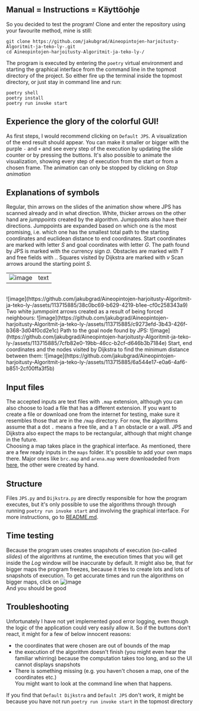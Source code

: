 ## Manual = Instructions = Käyttöohje
So you decided to test the program!
Clone and enter the repository using your favourite method, mine is still:
```
git clone https://github.com/jakubgrad/Aineopintojen-harjoitusty-Algoritmit-ja-teko-ly-.git
cd Aineopintojen-harjoitusty-Algoritmit-ja-teko-ly-/
```
The program is executed by entering the `poetry` virtual environment and starting the graphical interface from the command line in the topmost directory of the project. So either fire up the terminal inside the topmost directory, or just stay in command line and run:
```
poetry shell
poetry install
poetry run invoke start
```
## Experience the glory of the colorful GUI!
As first steps, I would recommend clicking on `Default JPS`. A visualization of the end result should appear. You can make it smaller or bigger with the purple `-` and `+` and see every step of the execution by updating the slide counter or by pressing the buttons. It's also possible to animate the visualization, showing every step of execution from the start or from a chosen frame. The animation can only be stopped by clicking on *Stop animation*<br/>

## Explanations of symbols
Regular, thin arrows on the slides of the animation show where JPS has scanned already and in what direction. White, thicker arrows on the other hand are *jumppoints* created by the algorithm. Jumppoints also have their directions. Jumppoints are expanded based on which one is the most promising, i.e. which one has the smallest total path to the starting coordinates and euclidean distance to end coordinates. Start coordinates are marked with letter *S* and goal coordinates with letter *G*. The path found by JPS is marked with the currency sign *¤*. Obstacles are marked with *T* and free fields with *.*. Squares visited by Dijkstra are marked with *v*
Scan arrows around the starting point *S*.<br>
<table>
  <tr>
    <td><img src="https://github.com/jakubgrad/Aineopintojen-harjoitusty-Algoritmit-ja-teko-ly-/assets/113715885/38c0bc69-b629-4219-b1ee-cf0c258343a9" alt="image"></td>
    <td>text</td>
  </tr>
</table>
<br>
![image](https://github.com/jakubgrad/Aineopintojen-harjoitusty-Algoritmit-ja-teko-ly-/assets/113715885/38c0bc69-b629-4219-b1ee-cf0c258343a9)
Two white jummpoint arrows created as a result of being forced neighbours:
![image](https://github.com/jakubgrad/Aineopintojen-harjoitusty-Algoritmit-ja-teko-ly-/assets/113715885/c9273efd-3b43-426f-b368-3d04f0cd2e1c)
Path to the goal node found by JPS:
![image](https://github.com/jakubgrad/Aineopintojen-harjoitusty-Algoritmit-ja-teko-ly-/assets/113715885/7cfb82e0-19bb-46cc-b2cf-d646b3b7184e)
Start, end coordinates and the nodes visited by Dijkstra to find the minimum distance between them:
![image](https://github.com/jakubgrad/Aineopintojen-harjoitusty-Algoritmit-ja-teko-ly-/assets/113715885/6a544e17-e0a6-4af6-b851-2cf00ffa3f5b)



## Input files
The accepted inputs are text files with `.map` extension, although you can also choose to load a file that has a different extension. If you want to create a file or download one from the internet for testing, make sure it resembles those that are in the `/map` directory. For now, the algorithms assume that a dot `.` means a free tile, and a `T` an obstacle or a wall. JPS and Dijkstra also expect the maps to be rectangular, although that might change in the future. <br>
Choosing a map takes place in the graphical interface. As mentioned, there are a few ready inputs in the `maps` folder. It's possible to add your own maps there. Major ones like `brc.map` and `arena.map` were downloadeded from [here](https://www.movingai.com/benchmarks/grids.html), the other were created by hand. <br />
## Structure
Files `JPS.py` and `Dijkstra.py` are directly responsible for how the program executes, but it's only possible to use the algorithms through through running `poetry run invoke start` and involving the graphical interface. For more instructions, go to [README.md](https://github.com/jakubgrad/Aineopintojen-harjoitusty-Algoritmit-ja-teko-ly-/blob/main/README.md).<br>
## Time testing
Because the program uses creates snapshots of execution (so-called *slides*) of the algorithms at runtime, the execution times that you will get inside the *Log* window will be inaccurate by default. It might also be, that for bigger maps the program freezes, because it tries to create lots and lots of snapshots of execution. To get accurate times and run the algorithms on bigger maps, click on 
![image](https://github.com/jakubgrad/Aineopintojen-harjoitusty-Algoritmit-ja-teko-ly-/assets/113715885/d40985ca-ef33-495e-800f-1c56ea7460a5)<br>
And you should be good


## Troubleshooting
Unfortunately I have not yet implemented good error logging, even though the logic of the application could very easily allow it. So if the buttons don't react, it might for a few of below innocent reasons:<br />
- the coordinates that were chosen are out of bounds of the map<br />
- the execution of the algorithm doesn't finish (you might even hear the familiar whirring) because the computation takes too long, and so the UI cannot displays snapshots<br />
- There is something missing (e.g. you haven't chosen a map, one of the coordinates etc.)<br />
You might want to look at the command line when that happens.<br />

If you find that `Default Dijkstra` and `Default JPS` don't work, it might be because you have not run `poetry run invoke start` in the topmost directory
